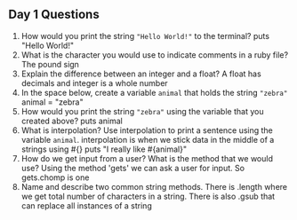 ## Day 1 Questions

1. How would you print the string `"Hello World!"` to the terminal?
puts "Hello World!"
1. What is the character you would use to indicate comments in a ruby file?
The pound sign
1. Explain the difference between an integer and a float?
A float has decimals and integer is a whole number
1. In the space below, create a variable `animal` that holds the string `"zebra"`
animal = "zebra"
1. How would you print the string `"zebra"` using the variable that you created above?
puts animal
1. What is interpolation? Use interpolation to print a sentence using the variable `animal`.
interpolation is when we stick data in the middle of a strings using #{}
puts "I really like #{animal}"
1. How do we get input from a user? What is the method that we would use?
Using the method 'gets' we can ask a user for input. So gets.chomp is one  
1. Name and describe two common string methods.
There is .length where we get total number of characters in a string.
There is also .gsub that can replace all instances of a string 
